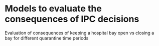 # Models to evaluate the consequences of IPC decisions
Evaluation of consequences of keeping a hospital bay open vs closing a bay for different quarantine time periods
